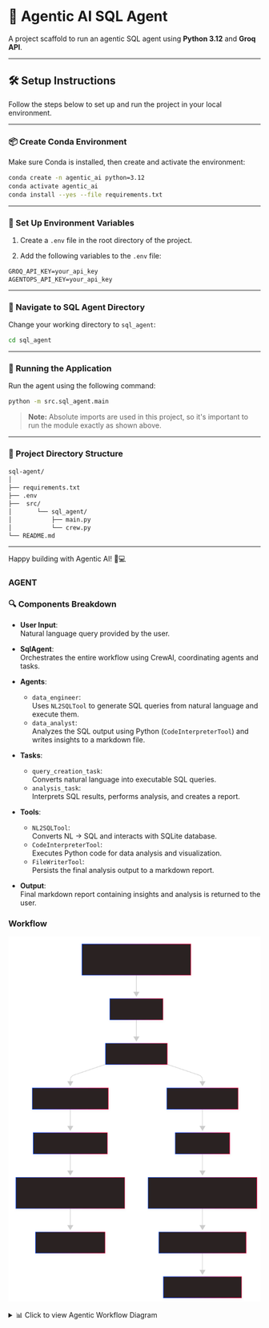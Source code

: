 # 🤖 Agentic AI SQL Agent

A project scaffold to run an agentic SQL agent using **Python 3.12** and **Groq API**.

---

## 🛠️ Setup Instructions

Follow the steps below to set up and run the project in your local environment.

---

### 📦 Create Conda Environment

Make sure Conda is installed, then create and activate the environment:

```bash
conda create -n agentic_ai python=3.12
conda activate agentic_ai
conda install --yes --file requirements.txt
```

---

### 🔐 Set Up Environment Variables

1. Create a `.env` file in the root directory of the project.

2. Add the following variables to the `.env` file:

```env
GROQ_API_KEY=your_api_key
AGENTOPS_API_KEY=your_api_key
```

---

### 📂 Navigate to SQL Agent Directory

Change your working directory to `sql_agent`:

```bash
cd sql_agent
```

---

### 🚀 Running the Application

Run the agent using the following command:

```bash
python -m src.sql_agent.main
```

> **Note:** Absolute imports are used in this project, so it's important to run the module exactly as shown above.

---

### 📁 Project Directory Structure

```plaintext
sql-agent/
│
├── requirements.txt
├── .env
├──  src/
│       └── sql_agent/
│           ├── main.py
│           └── crew.py
└── README.md
```

---

Happy building with Agentic AI! 🧠💻

### AGENT
### 🔍 Components Breakdown

- **User Input**:  
  Natural language query provided by the user.

- **SqlAgent**:  
  Orchestrates the entire workflow using CrewAI, coordinating agents and tasks.

- **Agents**:
  - `data_engineer`:  
    Uses `NL2SQLTool` to generate SQL queries from natural language and execute them.
  - `data_analyst`:  
    Analyzes the SQL output using Python (`CodeInterpreterTool`) and writes insights to a markdown file.

- **Tasks**:
  - `query_creation_task`:  
    Converts natural language into executable SQL queries.
  - `analysis_task`:  
    Interprets SQL results, performs analysis, and creates a report.

- **Tools**:
  - `NL2SQLTool`:  
    Converts NL → SQL and interacts with SQLite database.
  - `CodeInterpreterTool`:  
    Executes Python code for data analysis and visualization.
  - `FileWriterTool`:  
    Persists the final analysis output to a markdown report.

- **Output**:  
  Final markdown report containing insights and analysis is returned to the user.


### Workflow
![Workflow Diagram](agent_workflow2.svg)

<details>
<summary>📊 Click to view Agentic Workflow Diagram</summary>

```mermaid
graph TD
    A["User Input (e.g., 'Analyze sales patterns for product B')"] --> B["crew.kickoff()"]
    B --> C["SqlAgent.crew()"]
    C --> D1["data_engineer Agent"]
    C --> D2["data_analyst Agent"]

    D1 --> E1["query_creation_task"]
    E1 --> F1["NL2SQLTool (Generate + Execute SQL) + FileWriterTool"]

    D2 --> E2["analysis_task"]
    E2 --> F2["CodeInterpreterTool + FileWriterTool"]

    F1 --> G["SQL DB (sales.db)"]
    F2 --> H["Final Report (Markdown)"]

    H --> I["Return Result to User"]
</details> ```

